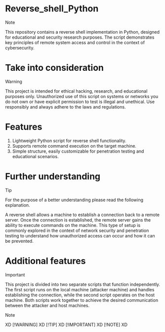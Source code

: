 # Reverse_shell_Python

> [!NOTE]
> This repository contains a reverse shell implementation in Python, designed for educational and security research purposes. 
The script demonstrates key principles of remote system access and control in the context of cybersecurity.

# Take into consideration 

> [!WARNING]
> This project is intended for ethical hacking,  research, and educational purposes only. 
Unauthorized use of this script on systems or networks you do not own or have explicit permission to test is illegal and unethical. 
Use responsibly and always adhere to the laws and regulations.

# Features
  1. Lightweight Python script for reverse shell functionality.
  2. Supports remote command execution on the target machine.
  3. Simple structure, easily customizable for penetration testing and educational scenarios.

# Further understanding 
> [!TIP]
> For the purpose of a better understanding please  read the following explanation.

A reverse shell allows a machine to establish a connection back to a remote server. 
Once the connection is established, the remote server gains the ability to execute commands on the machine. 
This type of setup is commonly explored in the context of network security and penetration testing to understand how unauthorized access can occur and how it can be prevented.

# Additional features 
> [!IMPORTANT]
> This project is divided into two separate scripts that function independently. The first script runs on the local machine (attacker machine) and handles establishing the connection, while the second script operates on the host machine. Both scripts work together to achieve the desired communication between the attacker and host machines.

> [!NOTE]
> XD
> [!WARNING]
> XD
> [!TIP]
> XD
> [!IMPORTANT]
> XD
> [!NOTE]
> XD
